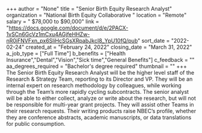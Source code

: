 +++
author = "None"
title = "Senior Birth Equity Research Analyst"
organization = "National Birth Equity Collaborative "
location = "Remote"
salary = " $78,000 to $90,000"
link = "https://docs.google.com/document/d/e/2PACX-1vSCn6GcVz1mCxu4AGjfeHHZw-nR0iFNVFxn_px6SliHcSGsXRpabJkcI8_YpU10fQ/pub"
sort_date = "2022-02-24"
created_at = "February 24, 2022"
closing_date = "March 31, 2022"
a_job_type = ["Full Time"]
b_benefits = ["Health Insurance","Dental","Vision","Sick time","General Benefits"]
c_feedback = ""
aa_degrees_required = "Bachelor's degree required"
thumbnail = ""
+++
The Senior Birth Equity Research Analyst will be the higher level staff of the Research & Strategy Team, reporting to its Director and VP. They will be an internal expert on research methodology by colleagues, while working through the Team’s more rapidly cycling subcontracts. The senior analyst will be able to either collect, analyze or write about the research, but will not be responsible for multi-year grant projects.  They will assist other Teams in their research requests. Their writing products raise NBEC’s profile, whether they are conference abstracts, academic manuscripts, or data translations for public consumption.  